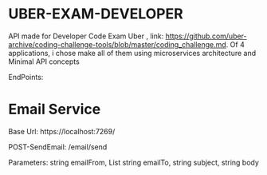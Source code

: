 # UBER-EXAM-DEVELOPER

API made for Developer Code Exam Uber , link: https://github.com/uber-archive/coding-challenge-tools/blob/master/coding_challenge.md.
Of 4 applications, i chose make all of them using microservices architecture and Minimal API concepts

EndPoints:

# Email Service
Base Url: https://localhost:7269/

POST-SendEmail: /email/send

Parameters: string emailFrom, List string emailTo, string subject, string body







